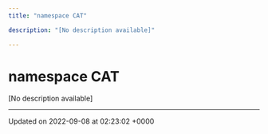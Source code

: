 ```yaml
---
title: "namespace CAT"

description: "[No description available]"

---
```


# namespace CAT

[No description available]






-------------------------------

Updated on 2022-09-08 at 02:23:02 +0000